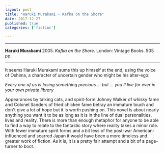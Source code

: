 ```yaml
---
layout: post
title: "Haruki Murakami - Kafka on the Shore"
date: 2017-12-27
published: true
categories: ['fiction']

---
```



***
<b>Haruki Murakami</b> 2005. _Kafka on the Shore_. London: Vintage Books. 505 pp.

***

 

It seems Haruki Murakami sums this up himself at the end, using the voice of Oshima, a character of uncertain gender who  might be his alter-ego:

   _Every one of us is losing something precious ... but ... you'll live for ever in your own private library_
    

Appearances by talking cats, and spirit-form  Johnny Walker of whisky fame and Colonel Sanders of fried chicken fame betray an immature touch and don't give a lot of hope but it is worth pushing on.  This novel is about nearly anything you want it to be as long as it is in the line of dual personalities, lives and reality.  There is more than enough metaphor for anyone to be able to find a way to relate to the fantastic story where reality takes a minor role.  With fewer immature spirit forms and a bit less of the post-war American-influenced and scarred Japan it would have been a more timeless and greater work of fiction.  As it is, it is a pretty fair attempt and a bit of a page-turner to boot. 


<img align="right" src="https://images-na.ssl-images-amazon.com/images/I/41uHZPvw1aL._SX325_BO1,204,203,200_.jpg" alt=""> 
